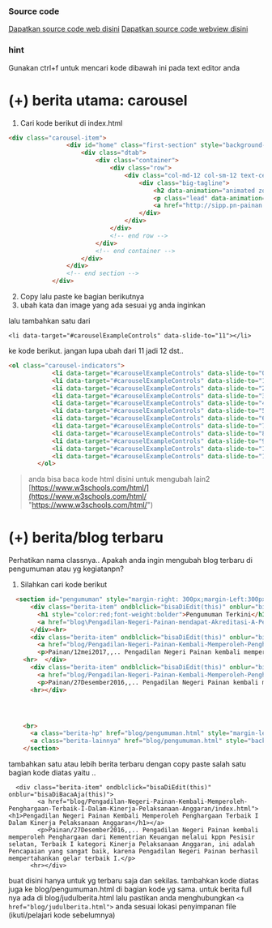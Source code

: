 ### Source code
[Dapatkan source code web disini](https://github.com/nscdlg/pn-painan "website")
[Dapatkan source code webview disini](https://github.com/nscdlg/webview-pnpainan "webview")

### hint
Gunakan ctrl+f untuk mencari kode dibawah ini pada text editor anda

# (+) berita utama: carousel
1. Cari kode berikut di index.html

```html
<div class="carousel-item">
                <div id="home" class="first-section" style="background-image:url('images/etilang.png');">
                    <div class="dtab">
                        <div class="container">
                            <div class="row">
                                <div class="col-md-12 col-sm-12 text-center">
                                    <div class="big-tagline">
                                        <h2 data-animation="animated zoomInRight"> <strong>E-tilang</strong></h2>
                                        <p class="lead" data-animation="animated fadeInLeft">Dapatkan informasi tentang denda tilang melalui SIPP (Sistem informasi Penelusuran perkara)</p>
                                        <a href="http://sipp.pn-painan.info/list_perkara/type/Mm1xOTNHMG1ZV0F0MHg1czdCWHFZM0RUN1NhK0cxN3hPSXZKeE9UcFNDNTNwaHcySno5ZFQrZForOUZhV1ljMzJIYlViYmd1M3dJc0FZb3kzUGo2WGc9PQ==" class="hover-btn-new"><span>Lihat disini</span></a> &nbsp;&nbsp;&nbsp;&nbsp;&nbsp;&nbsp;
                                    </div>
                                </div>
                            </div>
                            <!-- end row -->
                        </div>
                        <!-- end container -->
                    </div>
                </div>
                <!-- end section -->
            </div>
```

2. Copy lalu paste ke bagian berikutnya
3. ubah kata dan image yang ada sesuai yg anda inginkan

lalu tambahkan satu dari

    <li data-target="#carouselExampleControls" data-slide-to="11"></li> 

ke kode berikut. jangan lupa ubah dari 11 jadi 12 dst..

```html
<ol class="carousel-indicators">
            <li data-target="#carouselExampleControls" data-slide-to="0" class="active"></li>
            <li data-target="#carouselExampleControls" data-slide-to="1"></li>
            <li data-target="#carouselExampleControls" data-slide-to="2"></li>
            <li data-target="#carouselExampleControls" data-slide-to="3"></li>
            <li data-target="#carouselExampleControls" data-slide-to="4"></li>
            <li data-target="#carouselExampleControls" data-slide-to="5"></li>
            <li data-target="#carouselExampleControls" data-slide-to="6"></li>
            <li data-target="#carouselExampleControls" data-slide-to="7"></li>
            <li data-target="#carouselExampleControls" data-slide-to="8"></li>
            <li data-target="#carouselExampleControls" data-slide-to="9"></li>
            <li data-target="#carouselExampleControls" data-slide-to="10"></li>
            <li data-target="#carouselExampleControls" data-slide-to="11"></li>
        </ol>
```

> anda bisa baca kode html disini untuk mengubah lain2 [https://www.w3schools.com/html/](https://www.w3schools.com/html/ "https://www.w3schools.com/html/")

# (+) berita/blog terbaru
Perhatikan nama classnya..
Apakah anda ingin mengubah blog terbaru di pengumuman atau yg kegiatanpn?

1. Silahkan cari kode berikut
```html
  <section id="pengumuman" style="margin-right: 300px;margin-Left:300px;margin-top:100px;margin-bottom:100px">
      <div class="berita-item" ondblclick="bisaDiEdit(this)" onblur="bisaDiBacaAja(this)">
        <h1 style="color:red;font-weight:bolder">Pengumuman Terkini</h1><hr>
        <a href="blog\Pengadilan-Negeri-Painan-mendapat-Akreditasi-A-Penjaminan-Mutu-badan-peradilan-umum/index.html"><h1>Pengadilan Negeri Painan mendapat Akreditasi A Penjaminan Mutu badan peradilan umum</h1></a>
      </div><hr>
      <div class="berita-item" ondblclick="bisaDiEdit(this)" onblur="bisaDiBacaAja(this)">
        <a href="blog/Pengadilan-Negeri-Painan-Kembali-Memperoleh-Penghargaan-Terbaik-I-Dalam-Kinerja-Pelaksanaan-Anggaran-untuk-Tahun-2017/index.html"><h1>Pengadilan Negeri Painan Kembali Memperoleh Penghargaan Terbaik I Dalam Kinerja Pelaksanaan Anggaran untuk Tahun 2017</h1></a>
        <p>Painan/12mei2017,,.. Pengadilan Negeri Painan kembali memperoleh Penghargaan dari Kementrian Keuangan melalui kppn Pesisir selatan, Terbaik I kategori Kinerja Pelaksanaan Anggaran, ini adalah Pencapaian yang sangat baik, karena Pengadilan Negeri Painan berhasil mempertahankan gelar terbaik I.</p>
    <hr>  </div>
      <div class="berita-item" ondblclick="bisaDiEdit(this)" onblur="bisaDiBacaAja(this)">
        <a href="blog/Pengadilan-Negeri-Painan-Kembali-Memperoleh-Penghargaan-Terbaik-I-Dalam-Kinerja-Pelaksanaan-Anggaran/index.html"><h1>Pengadilan Negeri Painan Kembali Memperoleh Penghargaan Terbaik I Dalam Kinerja Pelaksanaan Anggaran</h1></a>
        <p>Painan/27Desember2016,,.. Pengadilan Negeri Painan kembali memperoleh Penghargaan dari Kementrian Keuangan melalui kppn Pesisir selatan, Terbaik I kategori Kinerja Pelaksanaan Anggaran, ini adalah Pencapaian yang sangat baik, karena Pengadilan Negeri Painan berhasil mempertahankan gelar terbaik I.</p>
      <hr></div>




    <br>
      <a class="berita-hp" href="blog/pengumuman.html" style="margin-left:-270px;background:red;color:#fff;padding:20px;">Pengumuman lainnya..</a>
      <a class="berita-lainnya" href="blog/pengumuman.html" style="background:red;color:#fff;padding:20px;">Pengumuman Lainnya..</a>
    </section>
```

tambahkan satu atau lebih berita terbaru dengan copy paste salah satu bagian kode diatas yaitu ..


      <div class="berita-item" ondblclick="bisaDiEdit(this)" onblur="bisaDiBacaAja(this)">
            <a href="blog/Pengadilan-Negeri-Painan-Kembali-Memperoleh-Penghargaan-Terbaik-I-Dalam-Kinerja-Pelaksanaan-Anggaran/index.html"><h1>Pengadilan Negeri Painan Kembali Memperoleh Penghargaan Terbaik I Dalam Kinerja Pelaksanaan Anggaran</h1></a>
            <p>Painan/27Desember2016,,.. Pengadilan Negeri Painan kembali memperoleh Penghargaan dari Kementrian Keuangan melalui kppn Pesisir selatan, Terbaik I kategori Kinerja Pelaksanaan Anggaran, ini adalah Pencapaian yang sangat baik, karena Pengadilan Negeri Painan berhasil mempertahankan gelar terbaik I.</p>
          <hr></div>

buat disini hanya untuk yg terbaru saja dan sekilas. tambahkan kode diatas juga ke blog/pengumuman.html di bagian kode yg sama. untuk berita full nya ada di blog/judulberita.html lalu pastikan anda menghubungkan `<a href="blog/judulberita.html">` anda sesuai lokasi penyimpanan file (ikuti/pelajari kode sebelumnya)
